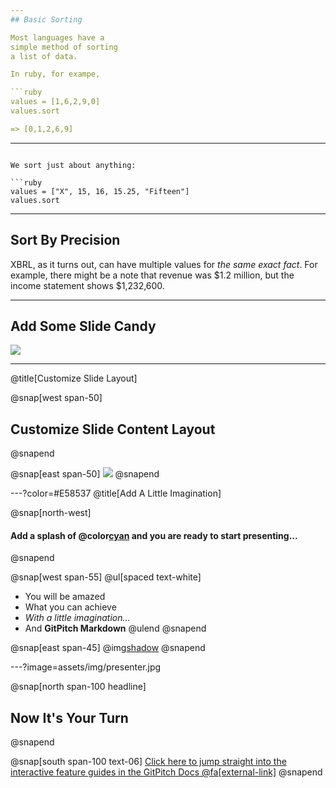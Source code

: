 ```yaml
---
## Basic Sorting

Most languages have a 
simple method of sorting 
a list of data.

In ruby, for exampe, 

```ruby
values = [1,6,2,9,0]
values.sort

=> [0,1,2,6,9]
```

---
```

We sort just about anything:

```ruby
values = ["X", 15, 16, 15.25, "Fifteen"]
values.sort
````


---

## Sort By Precision 

XBRL, as it turns out, can have multiple values for _the same exact fact_.  For example, there might be a note
that revenue was $1.2 million, but the income statement shows $1,232,600.  

---

## Add Some Slide Candy

![](assets/img/presentation.png)

---
@title[Customize Slide Layout]

@snap[west span-50]
## Customize Slide Content Layout
@snapend

@snap[east span-50]
![](assets/img/presentation.png)
@snapend

---?color=#E58537
@title[Add A Little Imagination]

@snap[north-west]
#### Add a splash of @color[cyan](**color**) and you are ready to start presenting...
@snapend

@snap[west span-55]
@ul[spaced text-white]
- You will be amazed
- What you can achieve
- *With a little imagination...*
- And **GitPitch Markdown**
@ulend
@snapend

@snap[east span-45]
@img[shadow](assets/img/conference.png)
@snapend

---?image=assets/img/presenter.jpg

@snap[north span-100 headline]
## Now It's Your Turn
@snapend

@snap[south span-100 text-06]
[Click here to jump straight into the interactive feature guides in the GitPitch Docs @fa[external-link]](https://gitpitch.com/docs/getting-started/tutorial/)
@snapend
